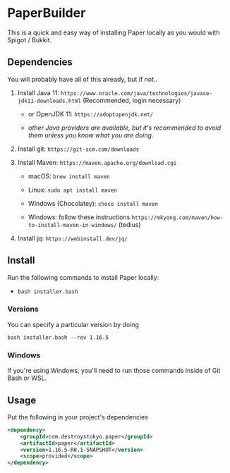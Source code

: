 # PaperBuilder

This is a quick and easy way of installing Paper locally as you would with Spigot / Bukkit.

## Dependencies

You will probably have all of this already, but if not..

1. Install Java 11: `https://www.oracle.com/java/technologies/javase-jdk11-downloads.html` (Recommended, login necessary)

    * or OpenJDK 11: `https://adoptopenjdk.net/`

    * *other Java providers are available, but it's recommended to avoid them unless you know what you are doing.*

2. Install git: `https://git-scm.com/downloads`

3. Install Maven: `https://maven.apache.org/download.cgi`

    * macOS: `brew install maven`

    * Linux: `sudo apt install maven`

    * Windows (Chocolatey): `choco install maven`

    * Windows: follow these instructions `https://mkyong.com/maven/how-to-install-maven-in-windows/` (tedius)

4. Install jq: `https://webinstall.dev/jq/`

## Install

Run the following commands to install Paper locally:

* `bash installer.bash`

### Versions

You can specify a particular version by doing

`bash installer.bash --rev 1.16.5`

### Windows

If you're using Windows, you'll need to run those commands inside of Git Bash or WSL.

## Usage

Put the following in your project's dependencies
```xml
<dependency>
    <groupId>com.destroystokyo.paper</groupId>
    <artifactId>paper</artifactId>
    <version>1.16.5-R0.1-SNAPSHOT</version>
    <scope>provided</scope>
</dependency>
```
